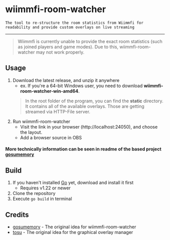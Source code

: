 # wiimmfi-room-watcher

`The tool to re-structure the room statistics from Wiimmfi for readability and provide custom overlays on live streaming`

----

> Wiimmfi is currently unable to provide the exact room statistics (such as joined players and game modes). Due to this, wiimmfi-room-watcher may not work properly.

## Usage

1. Download the latest release, and unzip it anywhere
   * ex. If you're a 64-bit Windows user, you need to download **wiimmfi-room-watcher-win-amd64**.
   >    In the root folder of the program, you can find the **static** directory. It contains all of the available overlays. Those are getting streamed via HTTP-File server.
2. Run wiimmfi-room-watcher
   * Visit the link in your browser (http://localhost:24050), and choose the layout.
   * Add a browser source in OBS

#### More technically information can be seen in readme of the based project [gosumemory](https://github.com/l3lackShark/gosumemory)

## Build

1. If you haven't installed [Go](https://go.dev/) yet, download and install it first
   * Requires v1.22 or newer
2. Clone the repository
3. Execute `go build` in terminal

## Credits

* [gosumemory](https://github.com/l3lackShark/gosumemory) - The original idea for wiimmfi-room-watcher
* [tosu](https://github.com/KotRikD/tosu) - The original idea for the graphical overlay manager
